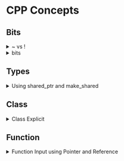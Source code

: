 # CPP Concepts

## Bits

<details>
<summary> ~ vs ! </summary>
~ is bitwise NOT and ! is boolean NOT  
ex:  
~011100 => 100011  
!011100 => 0  
</details>

<details>
<summary> bits </summary>
0x -> hexadecimal (0, 1, 2, 3, 4, 5, 6, 7, 8, 9, A, B, C, D, E, F)  
0b -> binary (0, 1)  

0xFFFF is 0b1111111111111111  

</details>

## Types
<details>
<summary> Using shared_ptr and make_shared </summary>

```cpp
// create a node and pointer
shared_ptr<ListNode> list1 = make_shared<ListNode>(2);

// create a node and pointer 2
auto dummy_head = make_shared<ListNode<int>>(ListNode<int>{0, L});
//                makes pointer for node          creates a node
```

- difference btw make_shared vs shared_ptr: https://stackoverflow.com/questions/20895648/difference-in-make-shared-and-normal-shared-ptr-in-c
- other source: https://stackoverflow.com/questions/45664295/c-make-shared-and-get
</details>

## Class

<details>
<summary> Class Explicit </summary>

---
- Avoids implicit conversion (i.e. string input to int) on function call

---

</details>

## Function

<details>
<summary> Function Input using Pointer and Reference </summary>

---
- https://stackoverflow.com/questions/114180/pointer-vs-reference
- https://google.github.io/styleguide/cppguide.html#Reference_Arguments

---

```cpp
// method one
void func1(unsigned long& val) {
     val = 5;            
}
func1(x);

// method two - use when you need to use pointer increment (s.a. iterations), need to make sure pointer is not NULL
void func2(unsigned long* val) {
     *val = 5;
}
func2(&x);
```
</details>